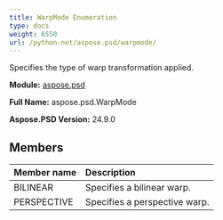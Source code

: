 ```yaml
---
title: WarpMode Enumeration
type: docs
weight: 6550
url: /python-net/aspose.psd/warpmode/
---
```


Specifies the type of warp transformation applied.

**Module:** [aspose.psd](/psd/python-net/aspose.psd/)

**Full Name:** aspose.psd.WarpMode

**Aspose.PSD Version:** 24.9.0

## **Members**
| **Member name** | **Description** |
| :- | :- |
| BILINEAR | Specifies a bilinear warp. |
| PERSPECTIVE | Specifies a perspective warp. |
